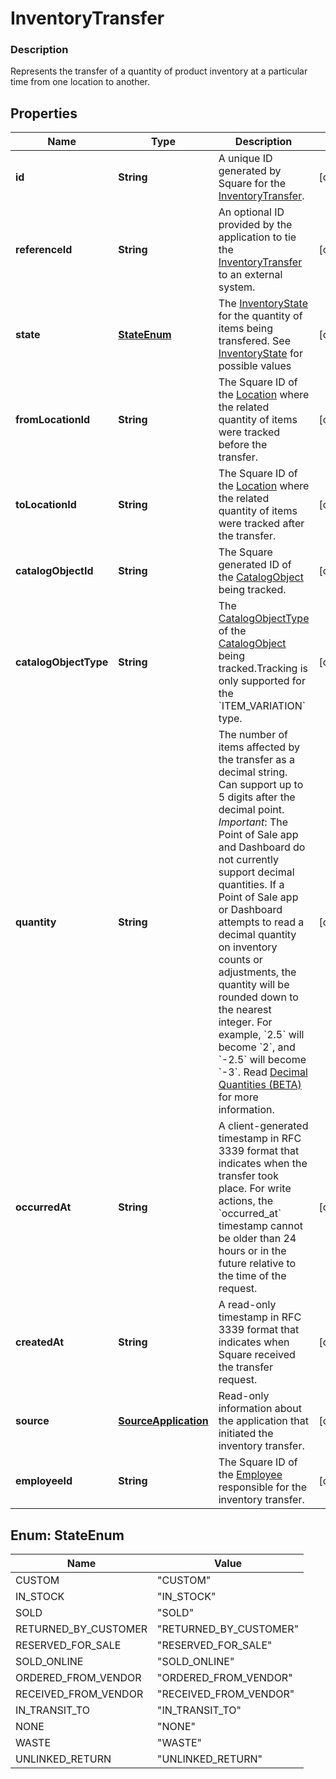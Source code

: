 
# InventoryTransfer

### Description

Represents the transfer of a quantity of product inventory at a particular time from one location to another.

## Properties
Name | Type | Description | Notes
------------ | ------------- | ------------- | -------------
**id** | **String** | A unique ID generated by Square for the [InventoryTransfer](#type-inventorytransfer). |  [optional]
**referenceId** | **String** | An optional ID provided by the application to tie the [InventoryTransfer](#type-inventorytransfer) to an external system. |  [optional]
**state** | [**StateEnum**](#StateEnum) | The [InventoryState](#type-inventorystate) for the quantity of items being transfered. See [InventoryState](#type-inventorystate) for possible values |  [optional]
**fromLocationId** | **String** | The Square ID of the [Location](#type-location) where the related quantity of items were tracked before the transfer. |  [optional]
**toLocationId** | **String** | The Square ID of the [Location](#type-location) where the related quantity of items were tracked after the transfer. |  [optional]
**catalogObjectId** | **String** | The Square generated ID of the [CatalogObject](#type-catalogobject) being tracked. |  [optional]
**catalogObjectType** | **String** | The [CatalogObjectType](#type-catalogobjecttype) of the [CatalogObject](#type-catalogobject) being tracked.Tracking is only supported for the &#x60;ITEM_VARIATION&#x60; type. |  [optional]
**quantity** | **String** | The number of items affected by the transfer as a decimal string. Can support up to 5 digits after the decimal point.  _Important_: The Point of Sale app and Dashboard do not currently support decimal quantities. If a Point of Sale app or Dashboard attempts to read a decimal quantity on inventory counts or adjustments, the quantity will be rounded down to the nearest integer. For example, &#x60;2.5&#x60; will become &#x60;2&#x60;, and &#x60;-2.5&#x60; will become &#x60;-3&#x60;. Read [Decimal Quantities (BETA)](/more-apis/inventory/overview#decimal-quantities-beta) for more information. |  [optional]
**occurredAt** | **String** | A client-generated timestamp in RFC 3339 format that indicates when the transfer took place. For write actions, the &#x60;occurred_at&#x60; timestamp cannot be older than 24 hours or in the future relative to the time of the request. |  [optional]
**createdAt** | **String** | A read-only timestamp in RFC 3339 format that indicates when Square received the transfer request. |  [optional]
**source** | [**SourceApplication**](SourceApplication.md) | Read-only information about the application that initiated the inventory transfer. |  [optional]
**employeeId** | **String** | The Square ID of the [Employee](#type-employee) responsible for the inventory transfer. |  [optional]


<a name="StateEnum"></a>
## Enum: StateEnum
Name | Value
---- | -----
CUSTOM | &quot;CUSTOM&quot;
IN_STOCK | &quot;IN_STOCK&quot;
SOLD | &quot;SOLD&quot;
RETURNED_BY_CUSTOMER | &quot;RETURNED_BY_CUSTOMER&quot;
RESERVED_FOR_SALE | &quot;RESERVED_FOR_SALE&quot;
SOLD_ONLINE | &quot;SOLD_ONLINE&quot;
ORDERED_FROM_VENDOR | &quot;ORDERED_FROM_VENDOR&quot;
RECEIVED_FROM_VENDOR | &quot;RECEIVED_FROM_VENDOR&quot;
IN_TRANSIT_TO | &quot;IN_TRANSIT_TO&quot;
NONE | &quot;NONE&quot;
WASTE | &quot;WASTE&quot;
UNLINKED_RETURN | &quot;UNLINKED_RETURN&quot;



